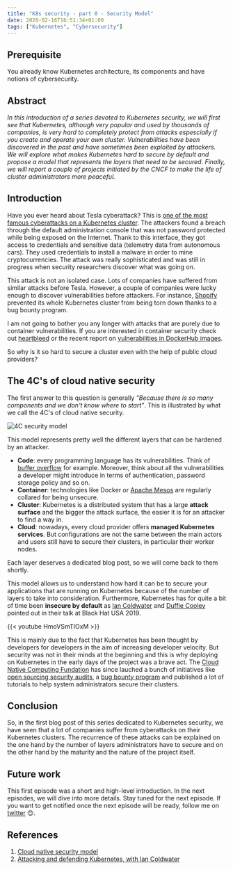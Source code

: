 ```yaml
---
title: "K8s security - part 0 - Security Model"
date: 2020-02-16T16:51:34+01:00
tags: ["Kubernetes", "Cybersecurity"]
---
```


## Prerequisite

You already know Kubernetes architecture, its components and have notions of cybersecurity.

## Abstract

*In this introduction of a series devoted to Kubernetes security, we will first see that Kubernetes, although very popular and used by thousands of companies, is very hard to completely protect from attacks espescially if you create and operate your own cluster. Vulnerabilities have been discovered in the past and have sometimes been exploited by attackers. We will explore what makes Kubernetes hard to secure by default and propose a model that represents the layers that need to be secured. Finally, we will report a couple of projects initiated by the CNCF to make the life of cluster administrators more peaceful.*

## Introduction

Have you ever heard about Tesla cyberattack? This is [one of the most famous cyberattacks on a Kubernetes cluster](https://redlock.io/blog/cryptojacking-tesla). The attackers found a breach through the default administration console that was not password protected while being exposed on the Internet. Thank to this interface, they got access to credentials and sensitive data (telemetry data from autonomous cars). They used credentials to install a malware in order to mine cryptocurrencies. The attack was really sophisticated and was still in progress when security researchers discover what was going on.

This attack is not an isolated case. Lots of companies have suffered from similar attacks before Tesla. However, a couple of companies were lucky enough to discover vulnerabilities before attackers. For instance, [Shopify](https://www.youtube.com/watch?v=2XCm7vveU5A) prevented its whole Kubernetes cluster from being torn down thanks to a bug bounty program.

I am not going to bother you any longer with attacks that are purely due to container vulnerabilities. If you are interested in container security check out [heartbleed](https://heartbleed.com/) or the recent report on [vulnerabilities in DockerHub images](https://blog.banyansecurity.io/blog/over-30-of-official-images-in-docker-hub-contain-high-priority-security-vulnerabilities).

So why is it so hard to secure a cluster even with the help of public cloud providers?

## The 4C's of cloud native security

The first answer to this question is generally *"Because there is so many components and we don't know where to start"*. This is illustrated by what we call the 4C's of cloud native security.

![4C security model](/img/k8s_security_part_0/4c_security_model.png)

This model represents pretty well the different layers that can be hardened by an attacker.

* **Code**: every programming language has its vulnerabilities. Think of [buffer overflow](https://owasp.org/www-community/vulnerabilities/Buffer_Overflow) for example. Moreover, think about all the vulnerabilities a developer might introduce in terms of authentication, password storage policy and so on.
* **Container**: technologies like Docker or [Apache Mesos](https://mesos.apache.org/) are regularly collared for being unsecure.
* **Cluster**: Kubernetes is a distributed system that has a large **attack surface** and the bigger the attack surface, the easier it is for an attacker to find a way in.
* **Cloud**: nowadays, every cloud provider offers **managed Kubernetes services**. But configurations are not the same between the main actors and users still have to secure their clusters, in particular their worker nodes.

Each layer deserves a dedicated blog post, so we will come back to them shortly.

This model allows us to understand how hard it can be to secure your applications that are running on Kubernetes because of the number of layers to take into consideration. Furthermore, Kubernetes has for quite a bit of time been **insecure by default** as [Ian Coldwater](https://twitter.com/IanColdwater) and [Duffie Cooley](https://twitter.com/mauilion) pointed out in their talk at Black Hat USA 2019.

{{< youtube HmoVSmTIOxM >}}

This is mainly due to the fact that Kubernetes has been thought by developers for developers in the aim of increasing developer velocity. But security was not in their minds at the beginning and this is why deploying on Kubernetes in the early days of the project was a brave act. The [Cloud Native Computing Fundation](https://www.cncf.io/) has since lauched a bunch of initiatives like [open sourcing security audits](https://www.cncf.io/blog/2019/08/06/open-sourcing-the-kubernetes-security-audit/), a [bug bounty program](https://kubernetes.io/blog/2020/01/14/kubernetes-bug-bounty-announcement/) and published a lot of tutorials to help system administrators secure their clusters.

## Conclusion

So, in the first blog post of this series dedicated to Kubernetes security, we have seen that a lot of companies suffer from cyberattacks on their Kubernetes clusters. The recurrence of these attacks can be explained on the one hand by the number of layers administrators have to secure and on the other hand by the maturity and the nature of the project itself.

## Future work

This first episode was a short and high-level introduction. In the next episodes, we will dive into more details. Stay tuned for the next episode. If you want to get notified once the next episode will be ready, follow me on [twitter](https://twitter.com/benoit_goujon) :blush:.

## References

1. [Cloud native security model](https://kubernetes.io/docs/concepts/security/)
2. [Attacking and defending Kubernetes, with Ian Coldwater](https://kubernetespodcast.com/episode/065-attacking-and-defending-kubernetes/)
